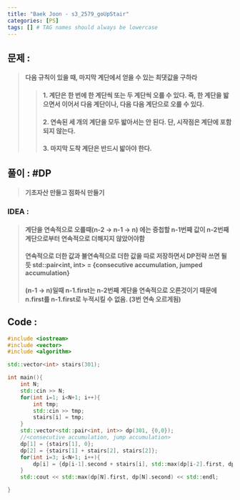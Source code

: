 ```yaml
---
title: "Baek Joon - s3_2579_goUpStair"
categories: [PS]
tags: [] # TAG names should always be lowercase
---
```

## 문제 :
> #### 다음 규칙이 있을 때, 마지막 계단에서 얻을 수 있는 최댓값을 구하라
>  > #### 1. 계단은 한 번에 한 계단씩 또는 두 계단씩 오를 수 있다. 즉, 한 계단을 밟으면서 이어서 다음 계단이나, 다음 다음 계단으로 오를 수 있다.
>  > #### 2. 연속된 세 개의 계단을 모두 밟아서는 안 된다. 단, 시작점은 계단에 포함되지 않는다.
>  > #### 3. 마지막 도착 계단은 반드시 밟아야 한다.

## 풀이 : #DP
> #### 기초자산 만들고 점화식 만들기

### IDEA : 
> #### 계단을 연속적으로 오를때(n-2 -> n-1 -> n) 에는 중첩할 n-1번째 값이 n-2번째 계단으로부터 연속적으로 더해지지 않았어야함
> #### 연속적으로 더한 값과 불연속적으로 더한 값을 따로 저장하면서 DP전략 쓰면 될듯 std::pair<int, int> = {consecutive accumulation, jumped accumulation}
> #### (n-1 -> n)일때 n-1.first는 n-2번째 계단을 연속적으로 오른것이기 때문에 n.first를 n-1.first로 누적시킬 수 없음. (3번 연속 오르게됨)

## Code :
```cpp
#include <iostream>
#include <vector>
#include <algorithm>

std::vector<int> stairs(301);

int main(){
    int N;
    std::cin >> N;
    for(int i=1; i<N+1; i++){
        int tmp;
        std::cin >> tmp;
        stairs[i] = tmp;
    }
    std::vector<std::pair<int, int>> dp(301, {0,0});
    //<consecutive accumulation, jump accumulation>
    dp[1] = {stairs[1], 0};
    dp[2] = {stairs[1] + stairs[2], stairs[2]};
    for(int i=3; i<N+1; i++){
        dp[i] = {dp[i-1].second + stairs[i], std::max(dp[i-2].first, dp[i-2].second) + stairs[i]};
    }
    std::cout << std::max(dp[N].first, dp[N].second) << std::endl;

}
```
